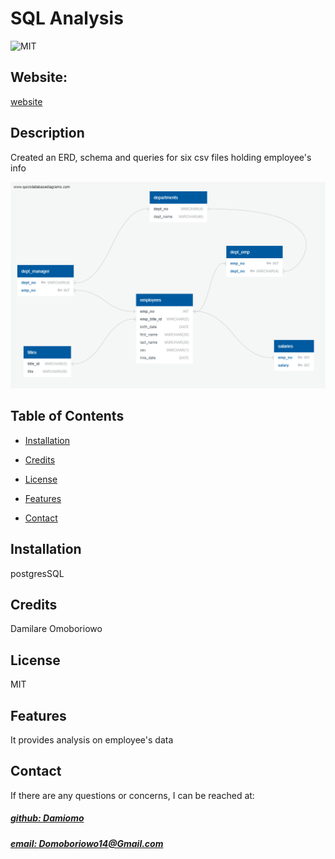# SQL Analysis
![MIT](https://img.shields.io/badge/License-MIT-blue)

## Website: 
[website](https://github.com/Damiomo/SQL-Analysis)

## Description
Created an ERD, schema and queries for six csv files holding employee's info

![app_image](ERD.png)

## Table of Contents
- [Installation](#installation)

- [Credits](#credits)
- [License](#license)
- [Features](#features)

- [Contact](#contact)

## Installation
postgresSQL



## Credits
Damilare Omoboriowo

## License
MIT

## Features
It provides analysis on employee's data



## Contact
If there are any questions or concerns, I can be reached at:
##### [github: Damiomo](https://github.com/Damiomo)
##### [email: Domoboriowo14@Gmail.com](mailto:Domoboriowo14@Gmail.com)
